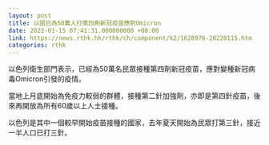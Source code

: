 ```yaml
---
layout: post
title: 以國已為50萬人打第四劑新冠疫苗應對Omicron
date: 2022-01-15 07:41:31.000000000 +08:00
link: https://news.rthk.hk/rthk/ch/component/k2/1628976-20220115.htm
categories: rthk
---
```


以色列衛生部門表示，已經為50萬名民眾接種第四劑新冠疫苗，應對變種新冠病毒Omicron引發的疫情。

當地上月底開始為免疫力較弱的群體，接種第二針加強劑，亦即是第四針疫苗，後來再開放為所有60歲以上人士接種。

以色列是其中一個較早開始疫苗接種的國家，去年夏天開始為民眾打第三針，接近一半人口已打三針。
